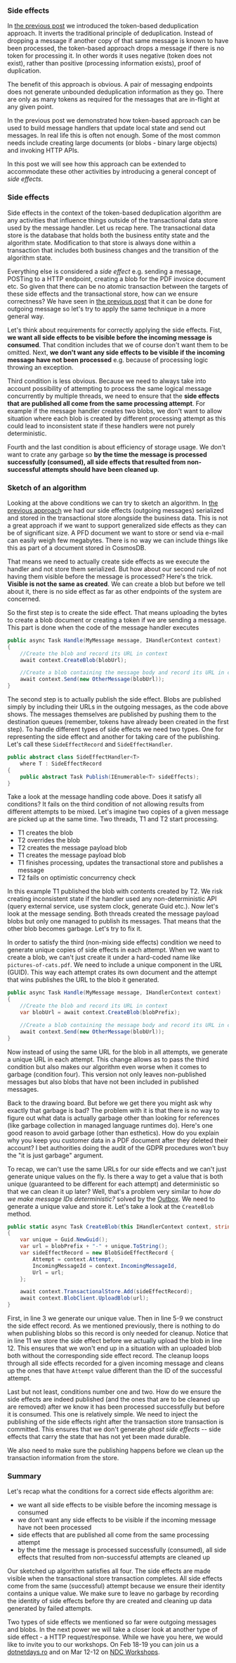 ### Side effects

In [the previous post](https://exactly-once.github.io/posts/token-based-deduplication/) we introduced the token-based deduplication approach. It inverts the traditional principle of deduplication. Instead of dropping a message if another copy of that same message is known to have been processed, the token-based approach drops a message if there is no token for processing it. In other words it uses negative (token does not exist), rather than positive (processing information exists), proof of duplication. 

The benefit of this approach is obvious. A pair of messaging endpoints does not generate unbounded deduplication information as they go. There are only as many tokens as required for the messages that are in-flight at any given point. 

In the previous post we demonstrated how token-based approach can be used to build message handlers that update local state and send out messages. In real life this is often not enough. Some of the most common needs include creating large documents (or blobs - binary large objects) and invoking HTTP APIs. 

In this post we will see how this approach can be extended to accommodate these other activities by introducing a general concept of _side effects_.

### Side effects

Side effects in the context of the token-based deduplication algorithm are any activities that influence things outside of the transactional data store used by the message handler. Let us recap here. The transactional data store is the database that holds both the business entity state and the algorithm state. Modification to that store is always done within a transaction that includes both business changes and the transition of the algorithm state.

Everything else is considered a _side effect_ e.g. sending a message, POSTing to a HTTP endpoint, creating a blob for the PDF invoice document etc. So given that there can be no atomic transaction between the targets of these side effects and the transactional store, how can we ensure correctness? We have seen in [the previous post](https://exactly-once.github.io/posts/token-based-deduplication/) that it can be done for outgoing message so let's try to apply the same technique in a more general way.

Let's think about requirements for correctly applying the side effects. Fist, **we want all side effects to be visible before the incoming message is consumed**. That condition includes that we of course don't want them to be omitted. Next, **we don't want any side effects to be visible if the incoming message have not been processed** e.g. because of processing logic throwing an exception. 

Third condition is less obvious. Because we need to always take into account possibility of attempting to process the same logical message concurrently by multiple threads, we need to ensure that the **side effects that are published all come from the same processing attempt**. For example if the message handler creates two blobs, we don't want to allow situation where each blob is created by different processing attempt as this could lead to inconsistent state if these handlers were not purely deterministic. 

Fourth and the last condition is about efficiency of storage usage. We don't want to crate any garbage so **by the time the message is processed successfully (consumed), all side effects that resulted from non-successful attempts should have been cleaned up**.

### Sketch of an algorithm

Looking at the above conditions we can try to sketch an algorithm. In [the previous approach](https://exactly-once.github.io/posts/token-based-deduplication/) we had our side effects (outgoing messages) serialized and stored in the transactional store alongside the business data. This is not a great approach if we want to support generalized side effects as they can be of significant size. A PFD document we want to store or send via e-mail can easily weigh few megabytes. There is no way we can include things like this as part of a document stored in CosmosDB.

That means we need to actually create side effects as we execute the handler and not store them serialized. But how about our second rule of not having them visible before the message is processed? Here's the trick. **Visible is not the same as created**. We can create a blob but before we tell about it, there is no side effect as far as other endpoints of the system are concerned.

So the first step is to create the side effect. That means uploading the bytes to create a blob document or creating a token if we are sending a message. This part is done when the code of the message handler executes

```c#
public async Task Handle(MyMessage message, IHandlerContext context)
{
    //Create the blob and record its URL in context
    await context.CreateBlob(blobUrl);

    //Create a blob containing the message body and record its URL in context
    await context.Send(new OtherMessage(blobUrl)); 
}
```

The second step is to actually publish the side effect. Blobs are published simply by including their URLs in the outgoing messages, as the code above shows. The messages themselves are published by pushing them to the destination queues (remember, tokens have already been created in the first step). To handle different types of side effects we need two types. One for representing the side effect and another for taking care of the publishing. Let's call these `SideEffectRecord` and `SideEffectHandler`.

```c#
public abstract class SideEffectHandler<T>
    where T : SideEffectRecord
{
    public abstract Task Publish(IEnumerable<T> sideEffects);
}
```

Take a look at the message handling code above. Does it satisfy all conditions? It fails on the third condition of not allowing results from different attempts to be mixed. Let's imagine two copies of a given message are picked up at the same time. Two threads, T1 and T2 start processing.
 - T1 creates the blob
 - T2 overrides the blob
 - T2 creates the message payload blob
 - T1 creates the message payload blob
 - T1 finishes processing, updates the transactional store and publishes a message
 - T2 fails on optimistic concurrency check

In this example T1 published the blob with contents created by T2. We risk creating inconsistent state if the handler used any non-deterministic API (query external service, use system clock, generate Guid etc.). Now let's look at the message sending. Both threads created the message payload blobs but only one managed to publish its messages. That means that the other blob becomes garbage. Let's try to fix it.

In order to satisfy the third (non-mixing side effects) condition we need to generate unique copies of side effects in each attempt. When we want to create a blob, we can't just create it under a hard-coded name like `pictures-of-cats.pdf`. We need to include a unique component in the URL (GUID). This way each attempt crates its own document and the attempt that wins publishes the URL to the blob it generated.

```c#
public async Task Handle(MyMessage message, IHandlerContext context)
{
    //Create the blob and record its URL in context
    var blobUrl = await context.CreateBlob(blobPrefix);

    //Create a blob containing the message body and record its URL in context
    await context.Send(new OtherMessage(blobUrl)); 
}
```

Now instead of using the same URL for the blob in all attempts, we generate a unique URL in each attempt. This change allows as to pass the third condition but also makes our algorithm even worse when it comes to garbage (condition four). This version not only leaves non-published messages but also blobs that have not been included in published messages. 

Back to the drawing board. But before we get there you might ask why exactly that garbage is bad? The problem with it is that there is no way to figure out what data is actually garbage other than looking for references (like garbage collection in managed language runtimes do). Here's one good reason to avoid garbage (other than esthetics). How do you explain why you keep you customer data in a PDF document after they deleted their account? I bet authorities doing the audit of the GDPR procedures won't buy the "it is just garbage" argument.

To recap, we can't use the same URLs for our side effects and we can't just generate unique values on the fly. Is there a way to get a value that is both unique (guaranteed to be different for each attempt) and deterministic so that we can clean it up later? Well, that's a problem very similar to *how do we make message IDs deterministic?* solved by the [Outbox](https://exactly-once.github.io/posts/outbox/). We need to generate a unique value and store it. Let's take a look at the `CreateBlob` method.

```c#
public static async Task CreateBlob(this IHandlerContext context, string blobPrefix)
{
    var unique = Guid.NewGuid();
    var url = blobPrefix + "-" + unique.ToString();
    var sideEffectRecord = new BlobSideEffectRecord {
        Attempt = context.Attempt,
        IncomingMessageId = context.IncomingMessageId,
        Url = url;
    };

    await context.TransactionalStore.Add(sideEffectRecord);
    await context.BlobClient.UploadBlob(url);
}
```

First, in line 3 we generate our unique value. Then in line 5-9 we construct the side effect record. As we mentioned previously, there is nothing to do when publishing blobs so this record is only needed for cleanup. Notice that in line 11 we store the side effect before we actually upload the blob in line 12. This ensures that we won't end up in a situation with an uploaded blob both without the corresponding side effect record. The cleanup loops through all side effects recorded for a given incoming message and cleans up the ones that have `Attempt` value different than the ID of the successful attempt.

Last but not least, conditions number one and two. How do we ensure the side effects are indeed published (and the ones that are to be cleaned up are removed) after we know it has been processed successfully but before it is consumed. This one is relatively simple. We need to inject the publishing of the side effects right after the transaction store transaction is committed. This ensures that we don't generate _ghost side effects_ -- side effects that carry the state that has not yet been made durable.

We also need to make sure the publishing happens before we clean up the transaction information from the store.

### Summary

Let's recap what the conditions for a correct side effects algorithm are:
 - we want all side effects to be visible before the incoming message is consumed
 - we don't want any side effects to be visible if the incoming message have not been processed
 - side effects that are published all come from the same processing attempt
 - by the time the message is processed successfully (consumed), all side effects that resulted from non-successful attempts are cleaned up

Our sketched up algorithm satisfies all four. The side effects are made visible when the transactional store transaction completes. All side effects come from the same (successful) attempt because we ensure their identity contains a unique value. We make sure to leave no garbage by recording the identity of side effects before thy are created and cleaning up data generated by failed attempts.

Two types of side effects we mentioned so far were outgoing messages and blobs. In the next power we will take a closer look at another type of side effect - a HTTP request/response. While we have you here, we would like to invite you to our workshops. On Feb 18-19 you can join us a [dotnetdays.ro](https://dotnetdays.ro/Workshops) and on Mar 12-12 on [NDC Workshops](https://ndcworkshops.com/slot/reliable-event-driven-microservices).
